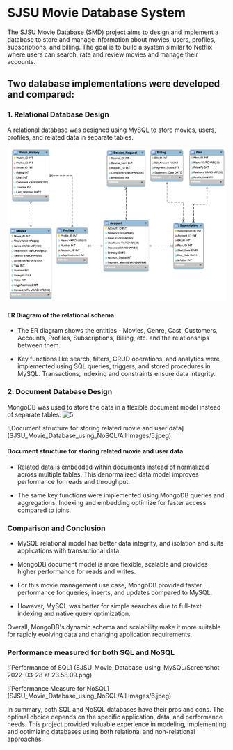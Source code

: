 # SJSU Movie Database System

The SJSU Movie Database (SMD) project aims to design and implement a database to store and manage information about movies, users, profiles, subscriptions, and billing. The goal is to build a system similar to Netflix where users can search, rate and review movies and manage their accounts.

## Two database implementations were developed and compared:

### 1. Relational Database Design

A relational database was designed using MySQL to store movies, users, profiles, and related data in separate tables.

![ER Diagram of the relational schema](SJSU_Movie_Database_using_MySQL/ER-3.png) 

#### ER Diagram of the relational schema

* The ER diagram shows the entities - Movies, Genre, Cast, Customers, Accounts, Profiles, Subscriptions, Billing, etc. and the relationships between them.

* Key functions like search, filters, CRUD operations, and analytics were implemented using SQL queries, triggers, and stored procedures in MySQL. Transactions, indexing and constraints ensure data integrity.

### 2. Document Database Design

MongoDB was used to store the data in a flexible document model instead of separate tables.
![5](https://github.com/shripalshaha1/Database_Management_System_Project/assets/113332807/3c25da4c-32ea-4050-9270-7806c3d739b7)

![Document structure for storing related movie and user data](SJSU_Movie_Database_using_NoSQL/All Images/5.jpeg) 

#### Document structure for storing related movie and user data

* Related data is embedded within documents instead of normalized across multiple tables. This denormalized data model improves performance for reads and throughput.

* The same key functions were implemented using MongoDB queries and aggregations. Indexing and embedding optimize for faster access compared to joins.

### Comparison and Conclusion

* MySQL relational model has better data integrity, and isolation and suits applications with transactional data.

* MongoDB document model is more flexible, scalable and provides higher performance for reads and writes.
  
* For this movie management use case, MongoDB provided faster performance for queries, inserts, and updates compared to MySQL.

* However, MySQL was better for simple searches due to full-text indexing and native query optimization.

Overall, MongoDB's dynamic schema and scalability make it more suitable for rapidly evolving data and changing application requirements.

### Performance measured for both SQL and NoSQL

![Performance of SQL] (SJSU_Movie_Database_using_MySQL/Screenshot 2022-03-28 at 23.58.09.png)

![Performance Measure for NoSQL] (SJSU_Movie_Database_using_NoSQL/All Images/6.jpeg)


In summary, both SQL and NoSQL databases have their pros and cons. The optimal choice depends on the specific application, data, and performance needs. This project provided valuable experience in modeling, implementing and optimizing databases using both relational and non-relational approaches.
